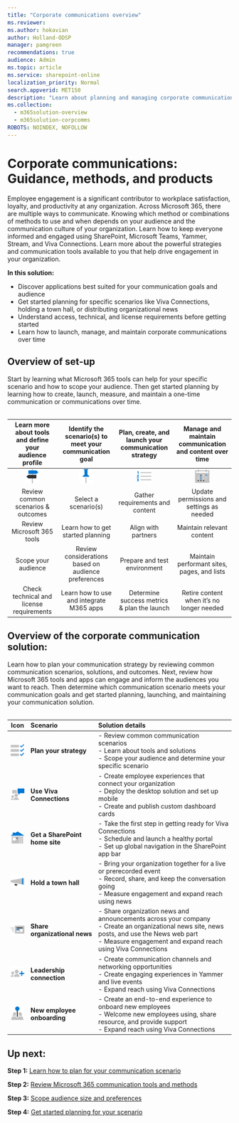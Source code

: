 ```yaml
---
title: "Corporate communications overview"
ms.reviewer: 
ms.author: hokavian
author: Holland-ODSP
manager: pamgreen
recommendations: true
audience: Admin
ms.topic: article
ms.service: sharepoint-online
localization_priority: Normal
search.appverid: MET150
description: "Learn about planning and managing corporate communications for your organization"
ms.collection: 
  - m365solution-overview
  - m365solution-corpcomms
ROBOTS: NOINDEX, NOFOLLOW
---
```


# Corporate communications: Guidance, methods, and products

Employee engagement is a significant contributor to workplace satisfaction, loyalty, and productivity at any organization. Across Microsoft 365, there are multiple ways to communicate. Knowing which method or combinations of methods to use and when depends on your audience and the communication culture of your organization.
Learn how to keep everyone informed and engaged using SharePoint, Microsoft Teams, Yammer, Stream, and Viva Connections. Learn more about the powerful strategies and communication tools available to you that help drive engagement in your organization.

**In this solution:**

- Discover applications best suited for your communication goals and audience
- Get started planning for specific scenarios like Viva Connections, holding a town hall, or distributing organizational news
- Understand access, technical, and license requirements before getting started
- Learn how to launch, manage, and maintain corporate communications over time


## Overview of set-up
Start by learning what Microsoft 365 tools can help for your specific scenario and how to scope your audience. Then get started planning by learning how to create, launch, measure, and maintain a one-time communication or communications over time.
<br>
<br>

| Learn more about tools and define your audience profile    | Identify the scenario(s) to meet your communication goal |Plan, create, and launch your communication strategy   |Manage and maintain communication and content over time   |
| :------------------: | :------------------: |:---------------:|:---------------:|
| ![Image of a wayfinding sign icon](media/icon-plan-organize.png)  |   ![Image of a thumb tack icon](media/pin-blue.png) |   ![Image of a checklist icon](media/numbered-blue.png) | ![Image of a calendar icon](media/icon-calendar.png) |
| Review common scenarios & outcomes|Select a scenario(s)   | Gather requirements and content  |Update permissions and settings as needed   |
| Review Microsoft 365 tools                 | Learn how to get started planning    |  Align with partners      | Maintain relevant content           |
| Scope your audience                   | Review considerations based on audience preferences        | Prepare and test environment             | Maintain performant sites, pages, and lists         |
|Check technical and license requirements          | Learn how to use and integrate M365 apps    | Determine success metrics & plan the launch  |Retire content when it’s no longer needed          |



## Overview of the corporate communication solution:
Learn how to plan your communication strategy by reviewing common communication scenarios, solutions, and outcomes. Next, review how Microsoft 365 tools and apps can engage and inform the audiences you want to reach. Then determine which communication scenario meets your communication goals and get started planning, launching, and maintaining your communication solution. 
<br>
<br>

| Icon     | Scenario                 | Solution details          |
| :------------------:|:------------------- |:----------------|
| ![Image of a check list icon](media/task-check.png) | **Plan your strategy**| - Review common communication scenarios <br> - Learn about tools and solutions <br> - Scope your audience and determine your specific scenario   |
| ![Image of two people talking icon](media/chat-room.png) | **Use Viva Connections**  | - Create employee experiences that connect your organization <br> - Deploy the desktop solution and set up mobile <br> - Create and publish custom dashboard cards           |
|![Image of a house icon](media/icon-build-home.png) |**Get a SharePoint home site**   | - Take the first step in getting ready for Viva Connections <br> - Schedule and launch a healthy portal <br> - Set up global navigation in the SharePoint app bar              |
|![Image of a mega phone icon](media/icon-launch-engage.png) | **Hold a town hall**   | - Bring your organization together for a live or prerecorded event <br> - Record, share, and keep the conversation going <br> - Measure engagement and expand reach using news            |
|  ![Image of a newspaper icon](media/icon-news.png)    | **Share organizational news**  | - Share organization news and announcements across your company  <br> - Create an organizational news site, news posts, and use the News web part <br> - Measure engagement and expand reach using Viva Connections             |
| ![Image of a networking icon](media/icon-launch-add.png)  |  **Leadership connection**   | - Create communication channels and networking opportunities <br> - Create engaging experiences in Yammer and live events <br> - Expand reach using Viva Connections             |
| ![Image of a location symbol icon](media/icon-build-global.png)  | **New employee onboarding**     | - Create an end-to-end experience to onboard new employees <br> - Welcome new employees using, share resource, and provide support <br> - Expand reach using Viva Connections           |


## Up next:

**Step 1:** [Learn how to plan for your communication scenario](/SharePoint/plan-communication-strategy.md)
<br>

**Step 2:** [Review Microsoft 365 communication tools and methods](/SharePoint/review-communication-apps.md)
<br>

**Step 3:** [Scope audience size and preferences](/SharePoint/audience-profile.md)
<br>

**Step 4:** [Get started planning for your scenario](/SharePoint/choose-communication-method.md)

<br>
<br>

